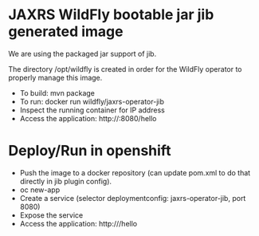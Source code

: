 # JAXRS WildFly bootable jar jib generated image

We are using the packaged jar support of jib.

The directory /opt/wildfly is created in order for the WildFly operator to properly manage this image.

* To build: mvn package
* To run: docker run wildfly/jaxrs-operator-jib
* Inspect the running container for IP address
* Access the application: http://<container ip>:8080/hello

Deploy/Run in openshift
=======================
* Push the image to a docker repository (can update pom.xml to do that directly in jib plugin config).
* oc new-app <image>
* Create a service (selector deploymentconfig: jaxrs-operator-jib, port 8080)
* Expose the service
* Access the application: http://<route>/hello

